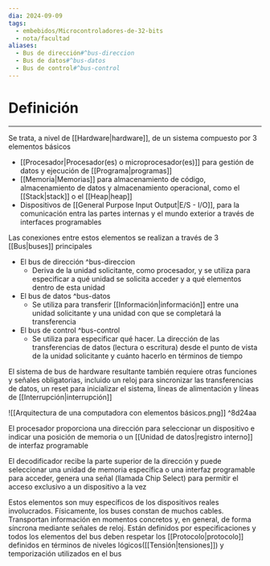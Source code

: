 ```yaml
---
dia: 2024-09-09
tags:
  - embebidos/Microcontroladores-de-32-bits
  - nota/facultad
aliases:
  - Bus de dirección#^bus-direccion
  - Bus de datos#^bus-datos
  - Bus de control#^bus-control
---
```

# Definición
---
Se trata, a nivel de [[Hardware|hardware]], de un sistema compuesto por $3$ elementos básicos
* [[Procesador|Procesador(es) o microprocesador(es)]] para gestión de datos y ejecución de [[Programa|programas]]
* [[Memoria|Memorias]] para almacenamiento de código, almacenamiento de datos y almacenamiento operacional, como el [[Stack|stack]] o el [[Heap|heap]]
* Dispositivos de [[General Purpose Input Output|E/S - I/O]], para la comunicación entra las partes internas y el mundo exterior a través de interfaces programables

Las conexiones entre estos elementos se realizan a través de $3$ [[Bus|buses]] principales
* El bus de dirección  ^bus-direccion
    * Deriva de la unidad solicitante, como procesador, y se utiliza para especificar a qué unidad se solicita acceder y a qué elementos dentro de esta unidad
* El bus de datos  ^bus-datos
    * Se utiliza para transferir [[Información|información]] entre una unidad solicitante y una unidad con que se completará la transferencia
* El bus de control  ^bus-control
    * Se utiliza para especificar qué hacer. La dirección de las transferencias de datos (lectura o escritura) desde el punto de vista de la unidad solicitante y cuánto hacerlo en términos de tiempo

El sistema de bus de hardware resultante también requiere otras funciones y señales obligatorias, incluido un reloj para sincronizar las transferencias de datos, un reset para inicializar el sistema, líneas de alimentación y líneas de [[Interrupción|interrupción]]

![[Arquitectura de una computadora con elementos básicos.png]] ^8d24aa

El procesador proporciona una dirección para seleccionar un dispositivo e indicar una posición de memoria o un [[Unidad de datos|registro interno]] de interfaz programable

El decodificador recibe la parte superior de la dirección y puede seleccionar una unidad de memoria específica o una interfaz programable para acceder, genera una señal (llamada Chip Select) para permitir el acceso exclusivo a un dispositivo a la vez

Estos elementos son muy específicos de los dispositivos reales involucrados. Físicamente, los buses constan de muchos cables. Transportan información en momentos concretos y, en general, de forma síncrona mediante señales de reloj. Están definidos por especificaciones y todos los elementos del bus deben respetar los [[Protocolo|protocolo]] definidos en términos de niveles lógicos([[Tensión|tensiones]]) y temporización utilizados en el bus